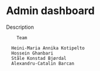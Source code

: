 # Admin dashboard

Description

```
    Team

  Heini-Maria Annika Kotipelto
  Hossein Ghanbari
  Ståle Konstad Bjørdal
  Alexandru-Catalin Barcan
```